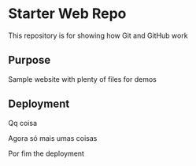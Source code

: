 # Starter Web Repo

This repository is for showing how Git and GitHub work

## Purpose

Sample website with plenty of files for demos

## Deployment

Qq coisa

Agora só mais umas coisas

Por fim the deployment